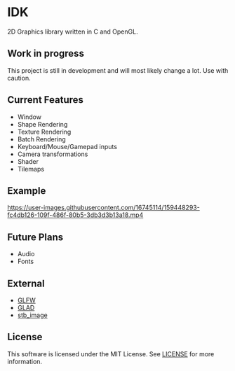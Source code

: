 # IDK

2D Graphics library written in C and OpenGL.

## Work in progress

This project is still in development and will most likely change a lot. Use with caution.

## Current Features
- Window
- Shape Rendering
- Texture Rendering
- Batch Rendering
- Keyboard/Mouse/Gamepad inputs
- Camera transformations
- Shader
- Tilemaps

## Example

https://user-images.githubusercontent.com/16745114/159448293-fc4db126-109f-486f-80b5-3db3d3b13a18.mp4

## Future Plans

- Audio
- Fonts

## External
- [GLFW][3]
- [GLAD][4]
- [stb_image][5]

## License

This software is licensed under the MIT License. See [LICENSE][2] for more information.

[2]:LICENSE
[3]:https://github.com/glfw/glfw
[4]:https://github.com/Dav1dde/glad
[5]:https://github.com/nothings/stb
